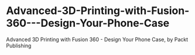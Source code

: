 # Advanced-3D-Printing-with-Fusion-360---Design-Your-Phone-Case
Advanced 3D Printing with Fusion 360 - Design Your Phone Case, by Packt Publishing
